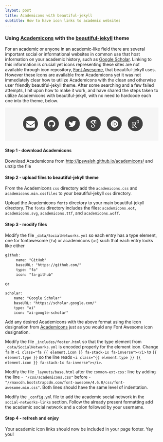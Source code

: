 ```yaml
---
layout: post
title: Academicons with beautiful-jekyll
subtitle: How to have icon links to academic websites
---
```


### Using [Academicons](http://jpswalsh.github.io/academicons/) with the [beautiful-jekyll](https://github.com/daattali/beautiful-jekyll) theme

For an academic or anyone in an academic-like field there are several important social or informational websites in common use that host information on your academic history, such as [Google Scholar](scholar.google.com). 
Linking to this information is crucial yet icons representing these sites are not available through icon repository, [Font Awesome](https://fontawesome.com), that beautiful-jekyll uses. 
However these icons are available from Academicons yet it was not immediately clear how to utilize Academicons with the clean and otherwise user friendly beautiful-jekyll theme. 
After some searching and a few failed attempts, I hit upon how to make it work, and have shared the steps taken to utilize Academicons with beautiful-jekyll, with no need to hardcode each one into the theme, below.

![Academicons](/img/academicons_and_beautiful-jekyll.png)

#### Step 1 - download Academicons
Download Academicons from http://jpswalsh.github.io/academicons/ and unzip the file

#### Step 2 - upload files to beautiful-jekyll theme
From the Academicons `css` directory add the `academicons.css` and `academicons.min.cssfiles` to your beautiful-jekyll `css` directory.
	
Upload the Academicons `fonts` directory to your main beautiful-jekyll directory. The `fonts` directory includes the files: `academicons.eot`, `academicons.svg`, `academicons.ttf`, and `academicons.woff`.

#### Step 3 - modify files
Modify the file `_data/SocialNetworks.yml` so each entry has a type element, one for fontawesome (`fa`) or academicons (`ai`) such that each entry looks like either
```
github:
     name: "GitHub"
     baseURL: "https://github.com/"
     type: "fa"
     icon: "fa-github"
```
or
```
scholar:
    name: "Google Scholar"
    baseURL: "https://scholar.google.com/"
    type: "ai"
    icon: "ai-google-scholar"
```
Add any desired Academicons with the above format using the icon designation from [Academicons](https://jpswalsh.github.io/academicons/) just as you would any Font Awesome icon designation.

Modify the file `_includes/footer.html` so that the type element from `_data/SocialNetworks.yml` is encoded properly for the element icon.
Change `fa` in `<i class="fa {{ element.icon }} fa-stack-1x fa-inverse"></i>` to `{{ element.type }}` so the line reads `<i class="{{ element.type }} {{ element.icon }} fa-stack-1x fa-inverse"></i>`.

Modify the file `_layouts/base.html` after the `common-ext-css:` line by adding the line `- "/css/academicons.css"` before `- "//maxcdn.bootstrapcdn.com/font-awesome/4.6.0/css/font-awesome.min.css"`. Both lines should have the same level of indentation.

Modify the `_config.yml` file to add the academic social network in the `social-networks-links` section. 
Follow the already present formatting add the academic social network and a colon followed by your username.

#### Step 4 - refresh and enjoy
Your academic icon links should now be included in your page footer. Yay you!
